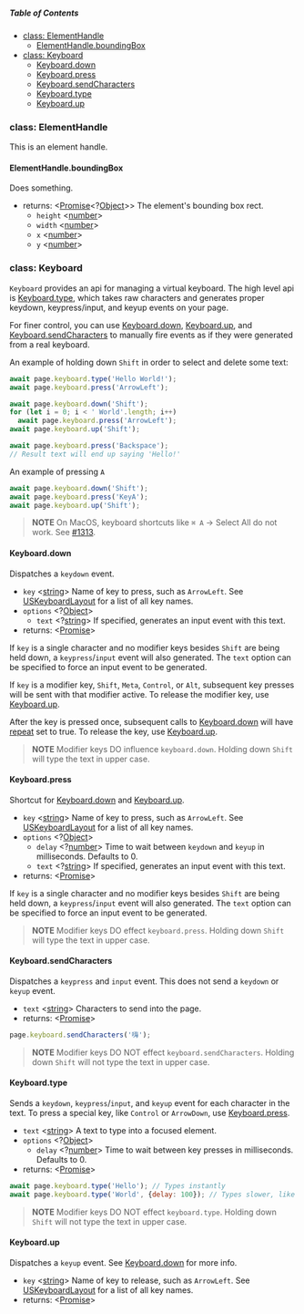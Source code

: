 ##### Table of Contents

- [class: ElementHandle](#class-elementhandle)
  * [ElementHandle.boundingBox](#elementhandleboundingbox)
- [class: Keyboard](#class-keyboard)
  * [Keyboard.down](#keyboarddown)
  * [Keyboard.press](#keyboardpress)
  * [Keyboard.sendCharacters](#keyboardsendcharacters)
  * [Keyboard.type](#keyboardtype)
  * [Keyboard.up](#keyboardup)

### class: ElementHandle

This is an element handle.


#### ElementHandle.boundingBox
Does something.

- returns: <[Promise]<?[Object]>> The element's bounding box rect.
  - `height` <[number]>
  - `width` <[number]>
  - `x` <[number]>
  - `y` <[number]>

### class: Keyboard

`Keyboard` provides an api for managing a virtual keyboard.
The high level api is [Keyboard.type](#keyboardtype), which takes raw characters and generates
proper keydown, keypress/input, and keyup events on your page.

For finer control, you can use [Keyboard.down](#keyboarddown), [Keyboard.up](#keyboardup), and
[Keyboard.sendCharacters](#keyboardsendcharacters) to manually fire events as if they were generated
from a real keyboard.

An example of holding down `Shift` in order to select and delete some text:
```js
await page.keyboard.type('Hello World!');
await page.keyboard.press('ArrowLeft');

await page.keyboard.down('Shift');
for (let i = 0; i < ' World'.length; i++)
  await page.keyboard.press('ArrowLeft');
await page.keyboard.up('Shift');

await page.keyboard.press('Backspace');
// Result text will end up saying 'Hello!'
```

An example of pressing `A`
```js
await page.keyboard.down('Shift');
await page.keyboard.press('KeyA');
await page.keyboard.up('Shift');
```

> **NOTE** 
On MacOS, keyboard shortcuts like `⌘ A` -> Select All do not work.
See [#1313](https://github.com/puppeteer/puppeteer/issues/1313).

#### Keyboard.down
Dispatches a `keydown` event.

- `key` <[string]> Name of key to press, such as `ArrowLeft`.
See [USKeyboardLayout](USKeyboardLayout) for a list of all key names.
- `options` <?[Object]>
  - `text` <?[string]> If specified, generates an input event with this text.
- returns: <[Promise]>

If `key` is a single character and no modifier keys besides `Shift` are being held down,
a `keypress`/`input` event will also generated. The `text` option can be specified
to force an input event to be generated.

If `key` is a modifier key, `Shift`, `Meta`, `Control`, or `Alt`,
subsequent key presses will be sent with that modifier active.
To release the modifier key, use [Keyboard.up](#keyboardup).

After the key is pressed once, subsequent calls to [Keyboard.down](#keyboarddown) will have
[repeat](https://developer.mozilla.org/en-US/docs/Web/API/KeyboardEvent/repeat) set to true.
To release the key, use [Keyboard.up](#keyboardup).

> **NOTE** 
Modifier keys DO influence `keyboard.down`. Holding down `Shift` will type the text in upper case.

#### Keyboard.press
Shortcut for [Keyboard.down](#keyboarddown) and [Keyboard.up](#keyboardup).

- `key` <[string]> Name of key to press, such as `ArrowLeft`.
See [USKeyboardLayout](USKeyboardLayout) for a list of all key names.
- `options` <?[Object]>
  - `delay` <?[number]> Time to wait between `keydown` and `keyup` in milliseconds. Defaults to 0.
  - `text` <?[string]> If specified, generates an input event with this text.
- returns: <[Promise]>

If `key` is a single character and no modifier keys besides `Shift` are being held down,
a `keypress`/`input` event will also generated. The `text` option can be specified
to force an input event to be generated.

> **NOTE** 
Modifier keys DO effect `keyboard.press`. Holding down `Shift` will type the text in upper case.

#### Keyboard.sendCharacters
Dispatches a `keypress` and `input` event. This does not send a `keydown` or `keyup` event.

- `text` <[string]> Characters to send into the page.
- returns: <[Promise]>


```js
page.keyboard.sendCharacters('嗨');
```

> **NOTE** 
Modifier keys DO NOT effect `keyboard.sendCharacters`. Holding down `Shift` will not
type the text in upper case.

#### Keyboard.type
Sends a `keydown`, `keypress`/`input`, and `keyup` event for each character in the text.
To press a special key, like `Control` or `ArrowDown`, use [Keyboard.press](#keyboardpress).

- `text` <[string]> A text to type into a focused element.
- `options` <?[Object]>
  - `delay` <?[number]> Time to wait between key presses in milliseconds. Defaults to 0.
- returns: <[Promise]>


```js
await page.keyboard.type('Hello'); // Types instantly
await page.keyboard.type('World', {delay: 100}); // Types slower, like a user
```

> **NOTE** 
Modifier keys DO NOT effect `keyboard.type`. Holding down `Shift` will not
type the text in upper case.

#### Keyboard.up
Dispatches a `keyup` event. See [Keyboard.down](#keyboarddown) for more info.

- `key` <[string]> Name of key to release, such as `ArrowLeft`.
See [USKeyboardLayout](USKeyboardLayout) for a list of all key names.
- returns: <[Promise]>


[Array]: https://developer.mozilla.org/en-US/docs/Web/JavaScript/Reference/Global_Objects/Array "Array"
[boolean]: https://developer.mozilla.org/en-US/docs/Web/JavaScript/Data_structures#Boolean_type "Boolean"
[Buffer]: https://nodejs.org/api/buffer.html#buffer_class_buffer "Buffer"
[ChildProcess]: https://nodejs.org/api/child_process.html "ChildProcess"
[Element]: https://developer.mozilla.org/en-US/docs/Web/API/element "Element"
[ElementHandle]: #class-elementhandle "ElementHandle"
[Error]: https://nodejs.org/api/errors.html#errors_class_error "Error"
[File]: #class-file "https://developer.mozilla.org/en-US/docs/Web/API/File"
[function]: https://developer.mozilla.org/en-US/docs/Web/JavaScript/Reference/Global_Objects/Function "Function"
[iterator]: https://developer.mozilla.org/en-US/docs/Web/JavaScript/Reference/Iteration_protocols "Iterator"
[Keyboard]: #class-keyboard "Keyboard"
[Map]: https://developer.mozilla.org/en-US/docs/Web/JavaScript/Reference/Global_Objects/Map "Map"
[number]: https://developer.mozilla.org/en-US/docs/Web/JavaScript/Data_structures#Number_type "Number"
[Object]: https://developer.mozilla.org/en-US/docs/Web/JavaScript/Reference/Global_Objects/Object "Object"
[origin]: https://developer.mozilla.org/en-US/docs/Glossary/Origin "Origin"
[Promise]: https://developer.mozilla.org/en-US/docs/Web/JavaScript/Reference/Global_Objects/Promise "Promise"
[selector]: https://developer.mozilla.org/en-US/docs/Web/CSS/CSS_Selectors "selector"
[Serializable]: https://developer.mozilla.org/en-US/docs/Web/JavaScript/Reference/Global_Objects/JSON/stringify#Description "Serializable"
[stream.Readable]: https://nodejs.org/api/stream.html#stream_class_stream_readable "stream.Readable"
[string]: https://developer.mozilla.org/en-US/docs/Web/JavaScript/Data_structures#String_type "String"
[UIEvent.detail]: https://developer.mozilla.org/en-US/docs/Web/API/UIEvent/detail "UIEvent.detail"
[UnixTime]: https://en.wikipedia.org/wiki/Unix_time "Unix Time"
[xpath]: https://developer.mozilla.org/en-US/docs/Web/XPath "xpath"
